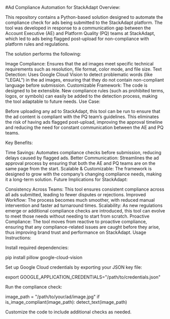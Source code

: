 #Ad Compliance Automation for StackAdapt
Overview:

This repository contains a Python-based solution designed to automate the compliance check for ads being submitted to the StackAdapt platform. The tool was developed in response to a communication gap between the Account Executive (AE) and Platform Quality (PQ) teams at StackAdapt, which led to ads being flagged post-upload for non-compliance with platform rules and regulations.

The solution performs the following:

Image Compliance: Ensures that the ad images meet specific technical requirements such as resolution, file format, color mode, and file size.
Text Detection: Uses Google Cloud Vision to detect problematic words (like "LEGAL") in the ad images, ensuring that they do not contain non-compliant language before submission.
Customizable Framework: The code is designed to be extensible. New compliance rules (such as prohibited terms, logos, or symbols) can easily be added to the detection process, making the tool adaptable to future needs.
Use Case:

Before uploading any ad to StackAdapt, this tool can be run to ensure that the ad content is compliant with the PQ team’s guidelines. This eliminates the risk of having ads flagged post-upload, improving the approval timeline and reducing the need for constant communication between the AE and PQ teams.

Key Benefits:

Time Savings: Automates compliance checks before submission, reducing delays caused by flagged ads.
Better Communication: Streamlines the ad approval process by ensuring that both the AE and PQ teams are on the same page from the start.
Scalable & Customizable: The framework is designed to grow with the company’s changing compliance needs, making it a long-term solution.
Future Implications for StackAdapt:

Consistency Across Teams: This tool ensures consistent compliance across all ads submitted, leading to fewer disputes or rejections.
Improved Workflow: The process becomes much smoother, with reduced manual intervention and faster ad turnaround times.
Scalability: As new regulations emerge or additional compliance checks are introduced, this tool can evolve to meet those needs without needing to start from scratch.
Proactive Compliance: The tool moves from reactive to proactive compliance, ensuring that any compliance-related issues are caught before they arise, thus improving brand trust and performance on StackAdapt.
Usage Instructions:

Install required dependencies:

pip install pillow google-cloud-vision

Set up Google Cloud credentials by exporting your JSON key file:

export GOOGLE_APPLICATION_CREDENTIALS="/path/to/credentials.json"

Run the compliance check:

image_path = "/path/to/your/ad/image.jpg"
if is_image_compliant(image_path):
    detect_text(image_path)
    
Customize the code to include additional checks as needed.

